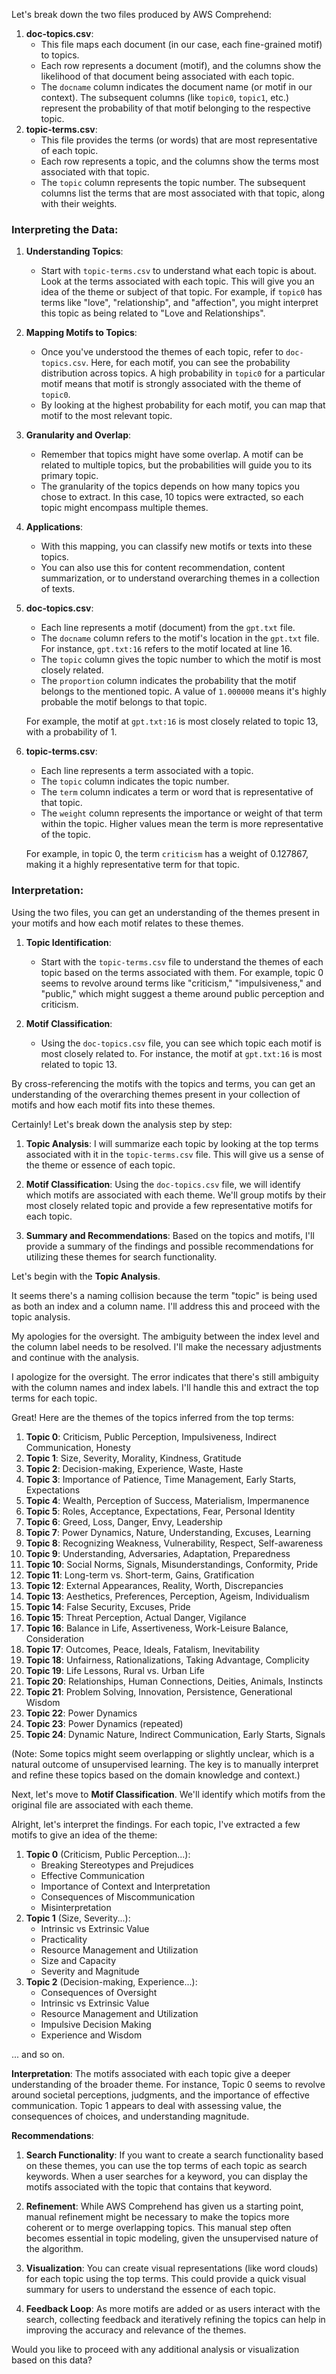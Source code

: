 Let's break down the two files produced by AWS Comprehend:

1. **doc-topics.csv**:
   - This file maps each document (in our case, each fine-grained motif) to topics.
   - Each row represents a document (motif), and the columns show the likelihood of that document being associated with each topic.
   - The `docname` column indicates the document name (or motif in our context). The subsequent columns (like `topic0`, `topic1`, etc.) represent the probability of that motif belonging to the respective topic.
2. **topic-terms.csv**:
   - This file provides the terms (or words) that are most representative of each topic.
   - Each row represents a topic, and the columns show the terms most associated with that topic.
   - The `topic` column represents the topic number. The subsequent columns list the terms that are most associated with that topic, along with their weights.

### Interpreting the Data:

1. **Understanding Topics**:

   - Start with `topic-terms.csv` to understand what each topic is about. Look at the terms associated with each topic. This will give you an idea of the theme or subject of that topic. For example, if `topic0` has terms like "love", "relationship", and "affection", you might interpret this topic as being related to "Love and Relationships".

2. **Mapping Motifs to Topics**:

   - Once you've understood the themes of each topic, refer to `doc-topics.csv`. Here, for each motif, you can see the probability distribution across topics. A high probability in `topic0` for a particular motif means that motif is strongly associated with the theme of `topic0`.
   - By looking at the highest probability for each motif, you can map that motif to the most relevant topic.

3. **Granularity and Overlap**:

   - Remember that topics might have some overlap. A motif can be related to multiple topics, but the probabilities will guide you to its primary topic.
   - The granularity of the topics depends on how many topics you chose to extract. In this case, 10 topics were extracted, so each topic might encompass multiple themes.

4. **Applications**:

   - With this mapping, you can classify new motifs or texts into these topics.
   - You can also use this for content recommendation, content summarization, or to understand overarching themes in a collection of texts.

5. **doc-topics.csv**:

   - Each line represents a motif (document) from the `gpt.txt` file.
   - The `docname` column refers to the motif's location in the `gpt.txt` file. For instance, `gpt.txt:16` refers to the motif located at line 16.
   - The `topic` column gives the topic number to which the motif is most closely related.
   - The `proportion` column indicates the probability that the motif belongs to the mentioned topic. A value of `1.000000` means it's highly probable the motif belongs to that topic.

   For example, the motif at `gpt.txt:16` is most closely related to topic 13, with a probability of 1.

6. **topic-terms.csv**:

   - Each line represents a term associated with a topic.
   - The `topic` column indicates the topic number.
   - The `term` column indicates a term or word that is representative of that topic.
   - The `weight` column represents the importance or weight of that term within the topic. Higher values mean the term is more representative of the topic.

   For example, in topic 0, the term `criticism` has a weight of 0.127867, making it a highly representative term for that topic.

### Interpretation:

Using the two files, you can get an understanding of the themes present in your motifs and how each motif relates to these themes.

1. **Topic Identification**:

   - Start with the `topic-terms.csv` file to understand the themes of each topic based on the terms associated with them. For example, topic 0 seems to revolve around terms like "criticism," "impulsiveness," and "public," which might suggest a theme around public perception and criticism.

2. **Motif Classification**:
   - Using the `doc-topics.csv` file, you can see which topic each motif is most closely related to. For instance, the motif at `gpt.txt:16` is most related to topic 13.

By cross-referencing the motifs with the topics and terms, you can get an understanding of the overarching themes present in your collection of motifs and how each motif fits into these themes.

Certainly! Let's break down the analysis step by step:

1. **Topic Analysis**:
   I will summarize each topic by looking at the top terms associated with it in the `topic-terms.csv` file. This will give us a sense of the theme or essence of each topic.
2. **Motif Classification**:
   Using the `doc-topics.csv` file, we will identify which motifs are associated with each theme. We'll group motifs by their most closely related topic and provide a few representative motifs for each topic.

3. **Summary and Recommendations**:
   Based on the topics and motifs, I'll provide a summary of the findings and possible recommendations for utilizing these themes for search functionality.

Let's begin with the **Topic Analysis**.

It seems there's a naming collision because the term "topic" is being used as both an index and a column name. I'll address this and proceed with the topic analysis.

My apologies for the oversight. The ambiguity between the index level and the column label needs to be resolved. I'll make the necessary adjustments and continue with the analysis.

I apologize for the oversight. The error indicates that there's still ambiguity with the column names and index labels. I'll handle this and extract the top terms for each topic.

Great! Here are the themes of the topics inferred from the top terms:

1. **Topic 0**: Criticism, Public Perception, Impulsiveness, Indirect Communication, Honesty
2. **Topic 1**: Size, Severity, Morality, Kindness, Gratitude
3. **Topic 2**: Decision-making, Experience, Waste, Haste
4. **Topic 3**: Importance of Patience, Time Management, Early Starts, Expectations
5. **Topic 4**: Wealth, Perception of Success, Materialism, Impermanence
6. **Topic 5**: Roles, Acceptance, Expectations, Fear, Personal Identity
7. **Topic 6**: Greed, Loss, Danger, Envy, Leadership
8. **Topic 7**: Power Dynamics, Nature, Understanding, Excuses, Learning
9. **Topic 8**: Recognizing Weakness, Vulnerability, Respect, Self-awareness
10. **Topic 9**: Understanding, Adversaries, Adaptation, Preparedness
11. **Topic 10**: Social Norms, Signals, Misunderstandings, Conformity, Pride
12. **Topic 11**: Long-term vs. Short-term, Gains, Gratification
13. **Topic 12**: External Appearances, Reality, Worth, Discrepancies
14. **Topic 13**: Aesthetics, Preferences, Perception, Ageism, Individualism
15. **Topic 14**: False Security, Excuses, Pride
16. **Topic 15**: Threat Perception, Actual Danger, Vigilance
17. **Topic 16**: Balance in Life, Assertiveness, Work-Leisure Balance, Consideration
18. **Topic 17**: Outcomes, Peace, Ideals, Fatalism, Inevitability
19. **Topic 18**: Unfairness, Rationalizations, Taking Advantage, Complicity
20. **Topic 19**: Life Lessons, Rural vs. Urban Life
21. **Topic 20**: Relationships, Human Connections, Deities, Animals, Instincts
22. **Topic 21**: Problem Solving, Innovation, Persistence, Generational Wisdom
23. **Topic 22**: Power Dynamics
24. **Topic 23**: Power Dynamics (repeated)
25. **Topic 24**: Dynamic Nature, Indirect Communication, Early Starts, Signals

(Note: Some topics might seem overlapping or slightly unclear, which is a natural outcome of unsupervised learning. The key is to manually interpret and refine these topics based on the domain knowledge and context.)

Next, let's move to **Motif Classification**. We'll identify which motifs from the original file are associated with each theme.

Alright, let's interpret the findings. For each topic, I've extracted a few motifs to give an idea of the theme:

1. **Topic 0** (Criticism, Public Perception...):
   - Breaking Stereotypes and Prejudices
   - Effective Communication
   - Importance of Context and Interpretation
   - Consequences of Miscommunication
   - Misinterpretation
2. **Topic 1** (Size, Severity...):
   - Intrinsic vs Extrinsic Value
   - Practicality
   - Resource Management and Utilization
   - Size and Capacity
   - Severity and Magnitude
3. **Topic 2** (Decision-making, Experience...):
   - Consequences of Oversight
   - Intrinsic vs Extrinsic Value
   - Resource Management and Utilization
   - Impulsive Decision Making
   - Experience and Wisdom

... and so on.

**Interpretation**:
The motifs associated with each topic give a deeper understanding of the broader theme. For instance, Topic 0 seems to revolve around societal perceptions, judgments, and the importance of effective communication. Topic 1 appears to deal with assessing value, the consequences of choices, and understanding magnitude.

**Recommendations**:

1. **Search Functionality**: If you want to create a search functionality based on these themes, you can use the top terms of each topic as search keywords. When a user searches for a keyword, you can display the motifs associated with the topic that contains that keyword.
2. **Refinement**: While AWS Comprehend has given us a starting point, manual refinement might be necessary to make the topics more coherent or to merge overlapping topics. This manual step often becomes essential in topic modeling, given the unsupervised nature of the algorithm.

3. **Visualization**: You can create visual representations (like word clouds) for each topic using the top terms. This could provide a quick visual summary for users to understand the essence of each topic.

4. **Feedback Loop**: As more motifs are added or as users interact with the search, collecting feedback and iteratively refining the topics can help in improving the accuracy and relevance of the themes.

Would you like to proceed with any additional analysis or visualization based on this data?
